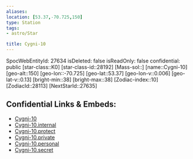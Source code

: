 ```yaml
---
aliases: 
location: [53.37,-70.725,150]
type: Station
tags:
- astro/Star

title: Cygni-10
---
```

SpocWebEntityId: 27634
isDeleted: false
isReadOnly: false
confidential: public
[star-class::K0]
[star-class-id::28192]
[Mass-sol::]
[name::Cygni-10]
[geo-alt::150]
[geo-lon::-70.725]
[geo-lat::53.37]
[geo-lon-v::0.006]
[geo-lat-v::0.13]
[bright-min::38]
[bright-max::38]
[Zodiac-index::10]
[ZodiacId::28113]
[NextStarId::27635]



## Confidential Links & Embeds: 
- [Cygni-10](../../../_public/astro/Star/Cygni-10.md) 
- [Cygni-10.internal](../../../_internal/astro/Star/Cygni-10.internal.md) 
- [Cygni-10.protect](../../../_protect/astro/Star/Cygni-10.protect.md) 
- [Cygni-10.private](../../../_private/astro/Star/Cygni-10.private.md) 
- [Cygni-10.personal](../../../_personal/astro/Star/Cygni-10.personal.md) 
- [Cygni-10.secret](../../../_secret/astro/Star/Cygni-10.secret.md)


